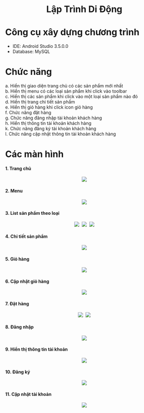 # <p align="center">Lập Trình Di Động</p>

# Công cụ xây dựng chương trình
- IDE: Android Studio 3.5.0.0
- Database: MySQL

# Chức năng
a. Hiển thị giao diện trang chủ có các sản phẩm mới nhất<br/>
b. Hiển thị menu có các loại sản phẩm khi click vào toolbar<br/>
c. Hiển thị các sản phẩm khi click vào một loại sản phẩm nào đó<br/>
d. Hiển thị trang chi tiết sản phẩm<br/>
e. Hiển thị giỏ hàng khi click icon giỏ hàng<br/>
f. Chức năng đặt hàng<br/>
g. Chức năng đăng nhập tài khoản khách hàng<br/>
h. Hiển thị thông tin tài khoản khách hàng<br/>
k. Chức năng đăng ký tài khoản khách hàng<br/>
l. Chức năng cập nhật thông tin tài khoản khách hàng<br/>

# Các màn hình
#### 1. Trang chủ
<p align="center">
	<kbd>
		<img src="image_test/trangchu.PNG">
	</kbd>
</p>

#### 2. Menu

<p align="center">
	<kbd>
		<img src="image_test/menu.PNG">
	</kbd>
</p>

#### 3. List sản phẩm theo loại

<p align="center">
	<kbd>
		<img src="image_test/spTheoLoai1.PNG">
	</kbd>
	<kbd>
		<img src="image_test/spTheoLoai2.PNG">
	</kbd>
	<kbd>
		<img src="image_test/spTheoLoai3.PNG">
	</kbd>
</p>

#### 4. Chi tiết sản phẩm

<p align="center">
	<kbd>
		<img src="image_test/chiTietSP.PNG">
	</kbd>
</p>

#### 5. Giỏ hàng

<p align="center">
	<kbd>
		<img src="image_test/gioHang.PNG">
	</kbd>
</p>

#### 6. Cập nhật giỏ hàng

<p align="center">
	<kbd>
		<img src="image_test/capNhatGH.PNG">
	</kbd>
</p>

#### 7. Đặt hàng

<p align="center">
	<kbd>
		<img src="image_test/ttinMuaHang.PNG">
	</kbd>
	<kbd>
		<img src="image_test/datHang.PNG">
	</kbd>
</p>

#### 8. Đăng nhập

<p align="center">
	<kbd>
		<img src="image_test/dangNhap.PNG">
	</kbd>
</p>

#### 9. Hiển thị thông tin tài khoản

<p align="center">
	<kbd>
		<img src="image_test/taiKhoan.PNG">
	</kbd>
</p>

#### 10. Đăng ký

<p align="center">
	<kbd>
		<img src="image_test/dangKy.PNG">
	</kbd>
</p>

#### 11. Cập nhật tài khoản

<p align="center">
	<kbd>
		<img src="image_test/capNhatTK.PNG">
	</kbd>
</p>